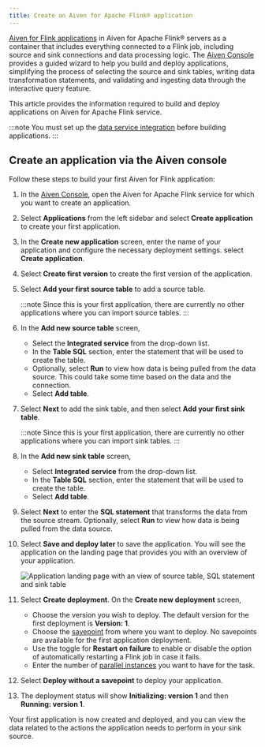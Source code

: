 ```yaml
---
title: Create an Aiven for Apache Flink® application
---
```


[Aiven for Flink applications](/docs/products/flink/concepts/flink-applications) in Aiven for Apache Flink® servers as a container that
includes everything connected to a Flink job, including source and sink
connections and data processing logic. The [Aiven
Console](https://console.aiven.io/) provides a guided wizard to help you
build and deploy applications, simplifying the process of selecting the
source and sink tables, writing data transformation statements, and
validating and ingesting data through the interactive query feature.

This article provides the information required to build and deploy
applications on Aiven for Apache Flink service.

:::note
You must set up the
[data service integration](/docs/products/flink/howto/create-integration) before building applications.
:::

## Create an application via the Aiven console

Follow these steps to build your first Aiven for Flink application:

1.  In the [Aiven Console](https://console.aiven.io/), open the Aiven
    for Apache Flink service for which you want to create an
    application.

2.  Select **Applications** from the left sidebar and select **Create
    application** to create your first application.

3.  In the **Create new application** screen, enter the name of your
    application and configure the necessary deployment settings. select
    **Create application**.

4.  Select **Create first version** to create the first version of the
    application.

5.  Select **Add your first source table** to add a source table.

    :::note
    Since this is your first application, there are currently no other
    applications where you can import source tables.
    :::

6.  In the **Add new source table** screen,

    -   Select the **Integrated service** from the drop-down list.
    -   In the **Table SQL** section, enter the statement that will be
        used to create the table.
    -   Optionally, select **Run** to view how data is being pulled from
        the data source. This could take some time based on the data and
        the connection.
    -   Select **Add table**.

7.  Select **Next** to add the sink table, and then select **Add your
    first sink table**.

    :::note
    Since this is your first application, there are currently no other
    applications where you can import sink tables.
    :::

8.  In the **Add new sink table** screen,

    -   Select **Integrated service** from the drop-down list.
    -   In the **Table SQL** section, enter the statement that will be
        used to create the table.
    -   Select **Add table**.

9.  Select **Next** to enter the **SQL statement** that transforms the
    data from the source stream. Optionally, select **Run** to view how
    data is being pulled from the data source.

10. Select **Save and deploy later** to save the application. You will
    see the application on the landing page that provides you with an
    overview of your application.

    ![Application landing page with an view of source table, SQL statement and sink table](/images/products/flink/application_landingpage_view.png)

11. Select **Create deployment**. On the **Create new deployment**
    screen,

    -   Choose the version you wish to deploy. The default version for
        the first deployment is **Version: 1**.
    -   Choose the
        [savepoint](/docs/products/flink/concepts/savepoints) from where you want to deploy. No savepoints are
        available for the first application deployment.
    -   Use the toggle for **Restart on failure** to enable or disable
        the option of automatically restarting a Flink job in case it
        fails.
    -   Enter the number of [parallel
        instances](https://nightlies.apache.org/flink/flink-docs-master/docs/dev/datastream/execution/parallel/)
        you want to have for the task.

12. Select **Deploy without a savepoint** to deploy your application.

13. The deployment status will show **Initializing: version 1** and then
    **Running: version 1**.

Your first application is now created and deployed, and you can view the
data related to the actions the application needs to perform in your
sink source.
